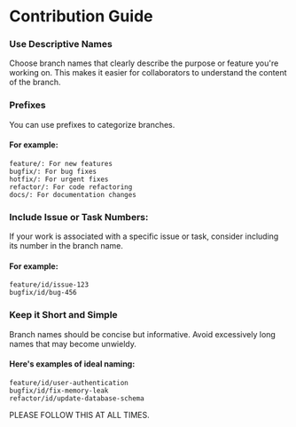 # Contribution Guide

### Use Descriptive Names
Choose branch names that clearly describe the purpose or feature you're working on. This makes it easier for collaborators to understand the content of the branch.

### Prefixes  
You can use prefixes to categorize branches.  
#### For example:

    feature/: For new features
    bugfix/: For bug fixes
    hotfix/: For urgent fixes
    refactor/: For code refactoring
    docs/: For documentation changes

### Include Issue or Task Numbers:
If your work is associated with a specific issue or task, consider including its number in the branch name. 
#### For example:

    feature/id/issue-123
    bugfix/id/bug-456

### Keep it Short and Simple
Branch names should be concise but informative. Avoid excessively long names that may become unwieldy.  
#### Here's examples of ideal naming:

    feature/id/user-authentication
    bugfix/id/fix-memory-leak
    refactor/id/update-database-schema


PLEASE FOLLOW THIS AT ALL TIMES.